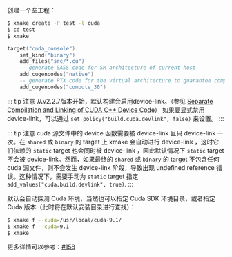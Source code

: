 
创建一个空工程：

```sh
$ xmake create -P test -l cuda
$ cd test
$ xmake
```

```lua
target("cuda_console")
    set_kind("binary")
    add_files("src/*.cu")
    -- generate SASS code for SM architecture of current host
    add_cugencodes("native")
    -- generate PTX code for the virtual architecture to guarantee compatibility
    add_cugencodes("compute_30")
```

::: tip 注意
从v2.2.7版本开始，默认构建会启用device-link。（参见 [Separate Compilation and Linking of CUDA C++ Device Code](https://devblogs.nvidia.com/separate-compilation-linking-cuda-device-code/)）
如果要显式禁用device-link，可以通过 `set_policy("build.cuda.devlink", false)` 来设置。
:::

::: tip 注意
cuda 源文件中的 device 函数需要被 device-link 且只 device-link 一次。在 `shared` 或 `binary` 的 target 上 xmake 会自动进行 device-link ，这时它们依赖的 `static` target 也会同时被 device-link ，因此默认情况下 `static` target 不会被 device-link。然而，如果最终的 `shared` 或 `binary` 的 target 不包含任何 cuda 源文件，则不会发生 device-link 阶段，导致出现 undefined reference 错误。这种情况下，需要手动为 `static` target 指定 `add_values("cuda.build.devlink", true)`.
:::

默认会自动探测 Cuda 环境，当然也可以指定 Cuda SDK 环境目录，或者指定 Cuda 版本（此时将在默认安装目录进行查找）：

```sh
$ xmake f --cuda=/usr/local/cuda-9.1/
$ xmake f --cuda=9.1
$ xmake
```

更多详情可以参考：[#158](https://github.com/xmake-io/xmake/issues/158)
